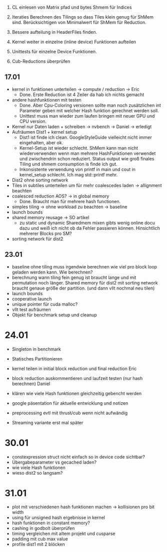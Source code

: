 1. CL einlesen von Matrix pfad und bytes Shmem für Indices

2. Iteraties Berechnen des Tilings so dass Tiles klein genug für ShMem sind.
    Berücksichtigen von Minimalwert für ShMem für Reduction.

3.  Bessere aufteilung in HeaderFiles finden.

4.  Kernel weiter in einzelne (inline device) Funktionen aufteilen

5. Unittests für einzelne Device Funktionen.

6. Cub-Reductions überprüfen


## 17.01
- kernel in funktionen unterteilen -> compute / reduction -> Eric
    - Done. Erste Reduction ist 4 Zeiler da hab ich nichts gemacht
- andere hashfunktionen mit testen
    - Done. Aber Cpu-Coloring versionen sollte man noch zusätzlichen int Parameter geben mit welcher Hash funktion gerechnet werden soll.
    - Unittest muss man wieder zum laufen bringen mit neuer GPU und CPU version.
- Kernel nur Daten laden + schreiben -> nvbench -> Daniel -> erledigt
- Aufräumen Dist1 + kernel setup
    - Dist1 ist finde ich clean. GoogleStyleGuide vielleicht nicht immer eingehalten, aber ok.
    - Kernel-Setup ist wieder schlecht. ShMem kann man nicht wiederverwenden wenn man mehrere HashFunktionen
    verwendet und zwischendrin schon reduziert. Status output wie groß finales Tiling und shmem consumption is
    finde ich gut.
    - Inkonsistente verwendung von printf in main und cout in kernel_setup schlecht. Ich mag std::printf mehr.
- Dist2 ohne sorting network
- Tiles in subtiles unterteilen um für mehr coalescedes laden -> allignment beachten
- coalesced reduction AOS? -> in global memory
    - Done. Braucht man für mehrere hash functionen.
- simples tiling -> ohne workload zu beachten -> baseline
- launch bounds
- shared memory reusage -> SO artikel
    - zu static und dynamic Sharedmem mixen gibts wenig online docu dazu und weiß ich nicht ob da Fehler passieren können. Hinsichtlich mehrerer Blocks pro SM?
- sorting network für dist2


## 23.01
- baseline ohne tiling muss irgendwie berechnen wie viel
 pro block loop geladen werden kann. Wie berechnen?
- berechnung wann tiling fein genug ist braucht lange und mit permutation noch länger.
Shared memory für dist2 mit sorting network braucht genaue größe der partition. (und dann vllt nochmal neu tilen)
- launch bounds
- cooperative launch
- unique pointer für cuda malloc?
- vllt test aufräumen
- Objekt für benchmark setup und cleanup


# 24.01
- Singleton in benchmark
- Statisches Partitionieren

- kernel teilen in initial block reduction und final reduction              Eric
- block reduction auskommentieren und laufzeit testen (nur hash berechnen)  Daniel

- klären wie viele Hash funktionen gleichzeitig gebencht werden
- google päsentation für aktuelle entwicklung und notizen

- preprocessing evtl mit thrust/cub wenn nicht aufwändig
- Streaming variante erst mal später

# 30.01
- constexpression struct nicht einfach so in device code sichtbar?
- Übergabeparameter vs gecached laden?
- wie viele Hash funktionen
- wieso dist2 so langsam?

# 31.01 
- plot mit verschiedenen hash funktionen machen -> kollisionen pro bit width
- using für unsigned hash ergebnisse in kernel
- hash funktionen in constant memory?
- cashing in godbolt überprüfen
- timing vergleichen mit altem projekt und cusparse
- padding mit cub max value
- profile dist1 mit 2 blöcken
